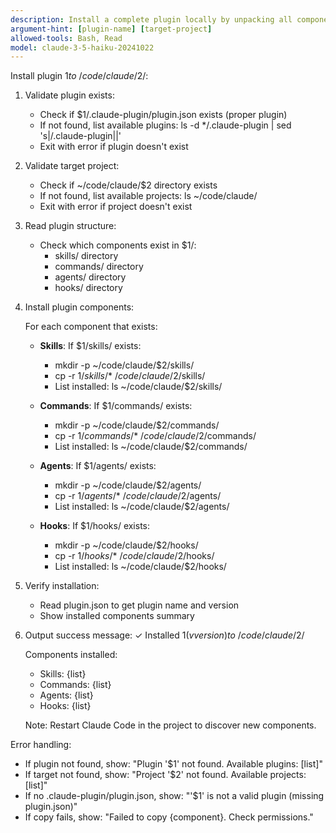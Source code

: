 ```yaml
---
description: Install a complete plugin locally by unpacking all components (skills, commands, agents, hooks) to target project
argument-hint: [plugin-name] [target-project]
allowed-tools: Bash, Read
model: claude-3-5-haiku-20241022
---
```


Install plugin $1 to ~/code/claude/$2/:

1. Validate plugin exists:
   - Check if $1/.claude-plugin/plugin.json exists (proper plugin)
   - If not found, list available plugins: ls -d */.claude-plugin | sed 's|/.claude-plugin||'
   - Exit with error if plugin doesn't exist

2. Validate target project:
   - Check if ~/code/claude/$2 directory exists
   - If not found, list available projects: ls ~/code/claude/
   - Exit with error if project doesn't exist

3. Read plugin structure:
   - Check which components exist in $1/:
     - skills/ directory
     - commands/ directory
     - agents/ directory
     - hooks/ directory

4. Install plugin components:

   For each component that exists:

   - **Skills**: If $1/skills/ exists:
     - mkdir -p ~/code/claude/$2/skills/
     - cp -r $1/skills/* ~/code/claude/$2/skills/
     - List installed: ls ~/code/claude/$2/skills/

   - **Commands**: If $1/commands/ exists:
     - mkdir -p ~/code/claude/$2/commands/
     - cp -r $1/commands/* ~/code/claude/$2/commands/
     - List installed: ls ~/code/claude/$2/commands/

   - **Agents**: If $1/agents/ exists:
     - mkdir -p ~/code/claude/$2/agents/
     - cp -r $1/agents/* ~/code/claude/$2/agents/
     - List installed: ls ~/code/claude/$2/agents/

   - **Hooks**: If $1/hooks/ exists:
     - mkdir -p ~/code/claude/$2/hooks/
     - cp -r $1/hooks/* ~/code/claude/$2/hooks/
     - List installed: ls ~/code/claude/$2/hooks/

5. Verify installation:
   - Read plugin.json to get plugin name and version
   - Show installed components summary

6. Output success message:
   ✓ Installed $1 (v{version}) to ~/code/claude/$2/

   Components installed:
   - Skills: {list}
   - Commands: {list}
   - Agents: {list}
   - Hooks: {list}

   Note: Restart Claude Code in the project to discover new components.

Error handling:
- If plugin not found, show: "Plugin '$1' not found. Available plugins: [list]"
- If target not found, show: "Project '$2' not found. Available projects: [list]"
- If no .claude-plugin/plugin.json, show: "'$1' is not a valid plugin (missing plugin.json)"
- If copy fails, show: "Failed to copy {component}. Check permissions."
